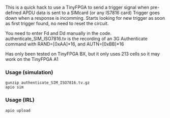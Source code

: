 This is a quick hack to use a TinyFPGA to send a trigger signal
when pre-defined APDU data is sent to a SIMcard (or any IS7816 card)
Trigger goes down when a response is incomming.
Starts looking for new trigger as soon as first trigger found, no
need to reset the circuit.

You need to enter Fd and Dd manually in the code.
authenticate_SIM_ISO7816.tv is the recording of an 3G Authenticate command
with RAND=[0xAA]*16, and AUTN=[0xBB]*16

Has only been tested on TinyFPGA BX, but it only uses 213 cells so it may
work on the TinyFPGA A1

### Usage (simulation)
```
gunzip authenticate_SIM_ISO7816.tv.gz
apio sim
```

### Usage (IRL)
```
apio upload 
```


